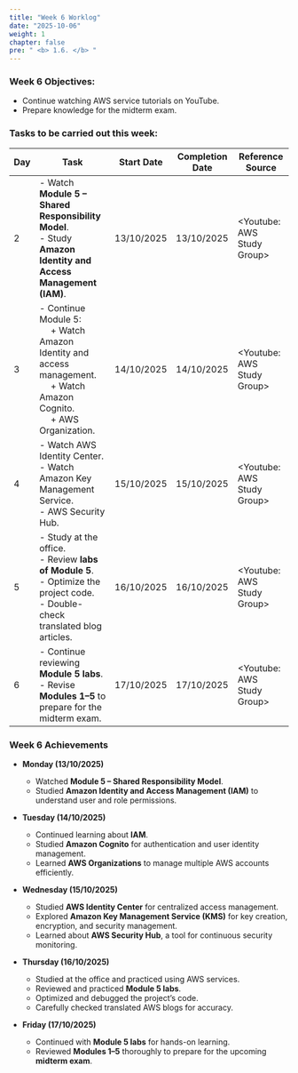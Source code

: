 ```yaml
---
title: "Week 6 Worklog"
date: "2025-10-06"
weight: 1
chapter: false
pre: " <b> 1.6. </b> "
---
```





### Week 6 Objectives:

* Continue watching AWS service tutorials on YouTube.
* Prepare knowledge for the midterm exam.

### Tasks to be carried out this week:
| Day | Task                                                                                                                                             | Start Date| Completion Date | Reference Source              |
| --- |--------------------------------------------------------------------------------------------------------------------------------------------------|--------------|-----------------|-----------------------------|
| 2   | - Watch **Module 5 – Shared Responsibility Model**. <br> - Study **Amazon Identity and Access Management (IAM)**.                                | 13/10/2025   | 13/10/2025      | <Youtube: AWS Study Group>  |
| 3   | - Continue Module 5: <br>&emsp; + Watch Amazon Identity and access management. <br>&emsp; + Watch Amazon Cognito. <br>&emsp; + AWS Organization. | 14/10/2025   | 14/10/2025      | <Youtube: AWS Study Group>  |
| 4   | - Watch AWS Identity Center. <br> - Watch Amazon Key Management Service. <br> - AWS Security Hub.                                                | 15/10/2025   | 15/10/2025      | <Youtube: AWS Study Group>  |
| 5   | - Study at the office. <br> - Review **labs of Module 5**. <br> - Optimize the project code. <br> - Double-check translated blog articles.       | 16/10/2025   | 16/10/2025      | <Youtube: AWS Study Group>  |
| 6   | - Continue reviewing **Module 5 labs**. <br> - Revise **Modules 1–5** to prepare for the midterm exam.                                                          | 17/10/2025   | 17/10/2025      | <Youtube: AWS Study Group>  |


### Week 6 Achievements

* **Monday (13/10/2025)**
    - Watched **Module 5 – Shared Responsibility Model**.
    - Studied **Amazon Identity and Access Management (IAM)** to understand user and role permissions.

* **Tuesday (14/10/2025)**
    - Continued learning about **IAM**.
    - Studied **Amazon Cognito** for authentication and user identity management.
    - Learned **AWS Organizations** to manage multiple AWS accounts efficiently.

* **Wednesday (15/10/2025)**
    - Studied **AWS Identity Center** for centralized access management.
    - Explored **Amazon Key Management Service (KMS)** for key creation, encryption, and security management.
    - Learned about **AWS Security Hub**, a tool for continuous security monitoring.

* **Thursday (16/10/2025)**
    - Studied at the office and practiced using AWS services.
    - Reviewed and practiced **Module 5 labs**.
    - Optimized and debugged the project’s code.
    - Carefully checked translated AWS blogs for accuracy.

* **Friday (17/10/2025)**
    - Continued with **Module 5 labs** for hands-on learning.
    - Reviewed **Modules 1–5** thoroughly to prepare for the upcoming **midterm exam**.


